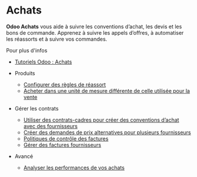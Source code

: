 # Achats

**Odoo Achats** vous aide à suivre les conventions d’achat, les devis et les
bons de commande. Apprenez à suivre les appels d’offres, à automatiser les
réassorts et à suivre vos commandes.

Pour plus d'infos

  * [Tutoriels Odoo : Achats](https://www.odoo.com/slides/purchase-23)

  * Produits
    * [Configurer des règles de réassort](purchase/products/reordering.html)
    * [Acheter dans une unité de mesure différente de celle utilisée pour la vente](purchase/products/uom.html)
  * Gérer les contrats
    * [Utiliser des contrats-cadres pour créer des conventions d’achat avec des fournisseurs](purchase/manage_deals/blanket_orders.html)
    * [Créer des demandes de prix alternatives pour plusieurs fournisseurs](purchase/manage_deals/calls_for_tenders.html)
    * [Politiques de contrôle des factures](purchase/manage_deals/control_bills.html)
    * [Gérer des factures fournisseurs](purchase/manage_deals/manage.html)
  * Avancé
    * [Analyser les performances de vos achats](purchase/advanced/analyze.html)

